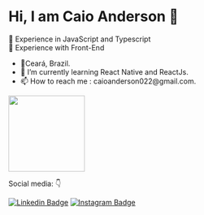# Hi, I am Caio Anderson 👋

📌 Experience in JavaScript and Typescript <br />
📌 Experience with Front-End
  
   <ul>
      <li>📍Ceará, Brazil. </li>
      <li>🌱 I’m currently learning React Native and ReactJs. </li>
      <li>📫 How to reach me : caioanderson022@gmail.com. </li>
  </ul>
     
     
<img height="150em" src="https://github-readme-stats.vercel.app/api/top-langs/?username=CaioAnderson&layout=compact&langs_count=7&theme=dark"/>

Social media: 👇

[![Linkedin Badge](https://img.shields.io/badge/-LinkedIn-blue?style=flat-square&logo=Linkedin&logoColor=white&link=https://www.linkedin.com/in/caio-anderson-lima-ferreira-301b36138/)](https://www.linkedin.com/in/caio-anderson-lima-ferreira-301b36138/) [![Instagram Badge](https://img.shields.io/badge/-Instagram-red?style=flat-square&logo=Instagram&logoColor=white&link=https://www.instagram.com/_caio_anderson/)](https://www.instagram.com/_caio_anderson/) 
